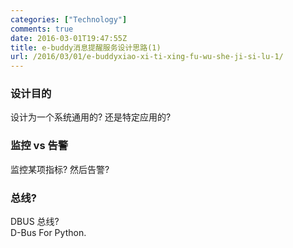 ```yaml
---
categories: ["Technology"]
comments: true
date: 2016-03-01T19:47:55Z
title: e-buddy消息提醒服务设计思路(1)
url: /2016/03/01/e-buddyxiao-xi-ti-xing-fu-wu-she-ji-si-lu-1/
---
```


### 设计目的
设计为一个系统通用的? 还是特定应用的?     

### 监控 vs 告警
监控某项指标? 然后告警?     

### 总线?
DBUS 总线?   
D-Bus For Python.    

